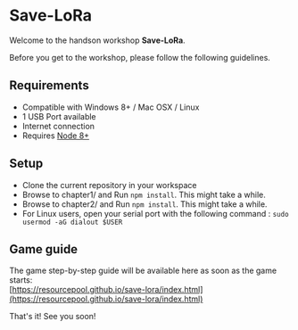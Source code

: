 # Save-LoRa

Welcome to the handson workshop **Save-LoRa**.

Before you get to the workshop, please follow the following guidelines.

## Requirements
 * Compatible with Windows 8+ / Mac OSX / Linux
 * 1 USB Port available
 * Internet connection
 * Requires [Node 8+](https://nodejs.org/en/download/)

## Setup
 * Clone the current repository in your workspace
 * Browse to chapter1/ and Run `npm install`. This might take a while.
 * Browse to chapter2/ and Run `npm install`. This might take a while.
 * For Linux users, open your serial port with the following command : 
 `sudo usermod -aG dialout $USER`

## Game guide

The game step-by-step guide will be available here as soon as the game starts:  
[https://resourcepool.github.io/save-lora/index.html](https://resourcepool.github.io/save-lora/index.html)

That's it! See you soon!
